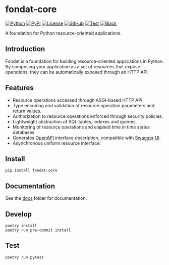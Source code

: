 # fondat-core

[![Python](https://img.shields.io/pypi/pyversions/fondat-core)](https://python.org/)
[![PyPI](https://img.shields.io/pypi/v/fondat-core)](https://pypi.org/project/fondat-core/)
[![License](https://img.shields.io/github/license/fondat/fondat-core.svg)](https://github.com/fondat/fondat-core/blob/main/LICENSE)
[![GitHub](https://img.shields.io/badge/github-main-blue.svg)](https://github.com/fondat/fondat-core/)
[![Test](https://github.com/fondat/fondat-core/workflows/test/badge.svg)](https://github.com/fondat/fondat-core/actions?query=workflow/test)
[![Black](https://img.shields.io/badge/code%20style-black-black.svg)](https://github.com/psf/black)

A foundation for Python resource-oriented applications. 

## Introduction

Fondat is a foundation for building resource-oriented applications in Python.
By composing your application as a set of resources that expose operations,
they can be automatically exposed through an HTTP API.

## Features

* Resource operations accessed through ASGI-based HTTP API.
* Type encoding and validation of resource operation parameters and return values.
* Authorization to resource operations enforced through security policies.
* Lightweight abstraction of SQL tables, indexes and queries.
* Monitoring of resource operations and elapsed time in time series databases.
* Generates [OpenAPI](https://www.openapis.org/) interface description, compatible with [Swagger UI](https://swagger.io/tools/swagger-ui/).
* Asynchronous uniform resource interface.

## Install

```
pip install fondat-core
```

## Documentation

See the [docs](https://github.com/fondat/fondat/tree/main/docs) folder for documentation.

## Develop

```
poetry install
poetry run pre-commit install
```

## Test

```
poetry run pytest
```
